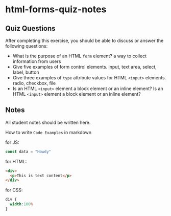 # html-forms-quiz-notes

## Quiz Questions

After completing this exercise, you should be able to discuss or answer the following questions:

- What is the purpose of an HTML `form` element?
a way to collect information from users
- Give five examples of form control elements.
input, text area, select, label, button
- Give three examples of `type` attribute values for HTML `<input>` elements.
radio, checkbox, file
- Is an HTML `<input>` element a block element or an inline element?
 Is an HTML `<input>` element a block element or an inline element?

## Notes

All student notes should be written here.


How to write `Code Examples` in markdown

for JS:
```javascript
const data = "Howdy"
```

for HTML:
```html
<div>
  <p>This is text content</p>
</div>
```

for CSS:
```css
div {
  width:100%
}
```
